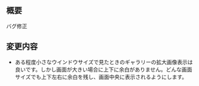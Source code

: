 ## 概要
バグ修正

## 変更内容
- ある程度小さなウインドウサイズで見たときのギャラリーの拡大画像表示は良いです。しかし画面が大きい場合に上下に余白がありません。どんな画面サイズでも上下左右に余白を残し、画面中央に表示されるようにします。